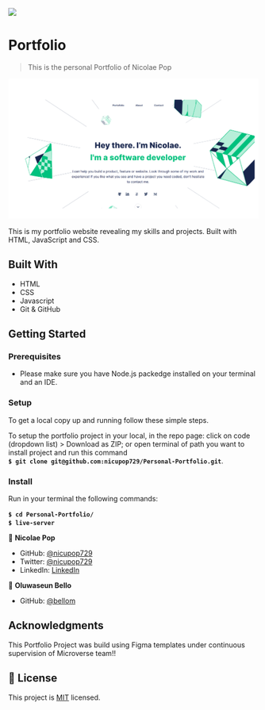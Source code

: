 ![](https://img.shields.io/badge/Microverse-blueviolet)

# Portfolio

> This is the personal Portfolio of Nicolae Pop

![screenshot](./src/resources/Portofolio-first-page.jpg)

This is my portfolio website revealing my skills and projects. Built with HTML, JavaScript and CSS.

## Built With

- HTML
- CSS
- Javascript
- Git & GitHub

## Getting Started

### Prerequisites

- Please make sure you have Node.js packedge installed on your terminal and an IDE.

### Setup

To get a local copy up and running follow these simple steps.

To setup the portfolio project in your local, in the repo page:
click on code (dropdown list) > Download as ZIP;
or open terminal of path you want to install project and run this command <br>
**`$ git clone git@github.com:nicupop729/Personal-Portfolio.git`**.

### Install

Run in your terminal the following commands:

**`$ cd Personal-Portfolio/`**<br>
**`$ live-server`**


👤 **Nicolae Pop**

- GitHub: [@nicupop729](https://github.com/nicupop729)
- Twitter: [@nicupop729](https://twitter.com/nicupop729)
- LinkedIn: [LinkedIn](https://www.linkedin.com/in/nicolae-pop/)

👤 **Oluwaseun Bello**

- GitHub: [@bellom](https://github.com/bellom)

## Acknowledgments

This Portfolio Project was build using Figma templates under continuous supervision of Microverse team!!

## 📝 License

This project is [MIT](./MIT.md) licensed.